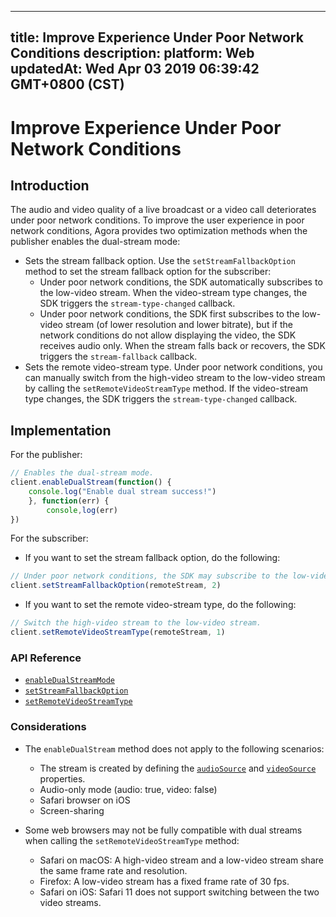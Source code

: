 
---
title: Improve Experience Under Poor Network Conditions
description: 
platform: Web
updatedAt: Wed Apr 03 2019 06:39:42 GMT+0800 (CST)
---
# Improve Experience Under Poor Network Conditions
## Introduction

The audio and video quality of a live broadcast or a video call deteriorates under poor network conditions. To improve the user experience in poor network conditions,  Agora provides two optimization methods when the publisher enables the dual-stream mode:

- Sets the stream fallback option. Use the `setStreamFallbackOption` method to set the stream fallback option for the subscriber:
  - Under poor network conditions, the SDK automatically subscribes to the low-video stream. When the video-stream type changes, the SDK triggers the `stream-type-changed` callback.
  - Under poor network conditions, the SDK first subscribes to the low-video stream (of lower resolution and lower bitrate), but if the network conditions do not allow displaying the video, the SDK receives audio only. When the stream falls back or recovers, the SDK triggers the `stream-fallback` callback.
- Sets the remote video-stream type. Under poor network conditions, you can manually switch from the high-video stream to the low-video stream by calling the `setRemoteVideoStreamType` method. If the video-stream type changes, the SDK triggers the `stream-type-changed` callback.

## Implementation

For the publisher:

```javascript
// Enables the dual-stream mode.
client.enableDualStream(function() {
    console.log("Enable dual stream success!")
    }, function(err) {
        console,log(err)
})
```

For the subscriber:

- If you want to set the stream fallback option, do the following:

```javascript
// Under poor network conditions, the SDK may subscribe to the low-video stream first, but if the network conditions do not allow displaying the video, the SDK receives audio only.
client.setStreamFallbackOption(remoteStream, 2)
```

- If you want to set the remote video-stream type, do the following:

```javascript
// Switch the high-video stream to the low-video stream.
client.setRemoteVideoStreamType(remoteStream, 1)
```

### API Reference

- [`enableDualStreamMode`](https://docs.agora.io/en/Interactive%20Broadcast/API%20Reference/web/interfaces/agorartc.client.html#enabledualstream)
- [`setStreamFallbackOption`](https://docs.agora.io/en/Interactive%20Broadcast/API%20Reference/web/interfaces/agorartc.client.html#setstreamfallbackoption)
- [`setRemoteVideoStreamType`](https://docs.agora.io/en/Interactive%20Broadcast/API%20Reference/web/interfaces/agorartc.client.html#setremotevideostreamtype)

### Considerations

- The `enableDualStream` method does not apply to the following scenarios:
  - The stream is created by defining the [`audioSource`](https://docs.agora.io/en/Interactive%20Broadcast/API%20Reference/web/interfaces/agorartc.streamspec.html#audiosource) and [`videoSource`](https://docs.agora.io/en/Interactive%20Broadcast/API%20Reference/web/interfaces/agorartc.streamspec.html#videosource) properties.
  - Audio-only mode (audio: true, video: false)
  - Safari browser on iOS
  - Screen-sharing

- Some web browsers may not be fully compatible with dual streams when calling the `setRemoteVideoStreamType` method:
  - Safari on macOS: A high-video stream and a low-video stream share the same frame rate and resolution.
  - Firefox: A low-video stream has a fixed frame rate of 30 fps.
  - Safari on iOS: Safari 11 does not support switching between the two video streams.



